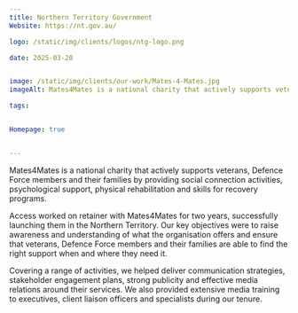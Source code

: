 ```yaml
---
title: Northern Territory Government
Website: https://nt.gov.au/

logo: /static/img/clients/logos/ntg-logo.png

date: 2025-03-20


image: /static/img/clients/our-work/Mates-4-Mates.jpg
imageAlt: Mates4Mates is a national charity that actively supports veterans, Defence Force members and their families by providing social connection activities, psychological support, physical rehabilitation and skills for recovery programs.

tags:


Homepage: true


---
```




Mates4Mates is a national charity that actively supports veterans, Defence Force members and their families by providing social connection activities, psychological support, physical rehabilitation and skills for recovery programs.

Access worked on retainer with Mates4Mates for two years, successfully launching them in the Northern Territory. Our key objectives were to raise awareness and understanding of what the organisation offers and ensure that veterans, Defence Force members and their families are able to find the right support when and where they need it.

Covering a range of activities, we helped deliver communication strategies, stakeholder engagement plans, strong publicity and effective media relations around their services. We also provided extensive media training to executives, client liaison officers and specialists during our tenure.